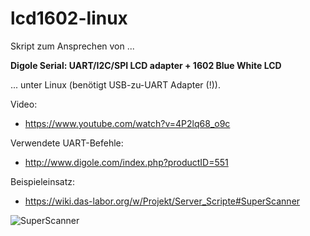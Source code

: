 # lcd1602-linux

Skript zum Ansprechen von ...

**Digole Serial: UART/I2C/SPI LCD adapter + 1602 Blue White LCD**

... unter Linux (benötigt USB-zu-UART Adapter (!)).

Video: 
* https://www.youtube.com/watch?v=4P2lq68_o9c

Verwendete UART-Befehle: 
* http://www.digole.com/index.php?productID=551

Beispieleinsatz: 
* https://wiki.das-labor.org/w/Projekt/Server_Scripte#SuperScanner

![](https://wiki.das-labor.org/images/thumb/c/c5/SuperScanner_Display_Closeup.jpg/320px-SuperScanner_Display_Closeup.jpg "SuperScanner")
